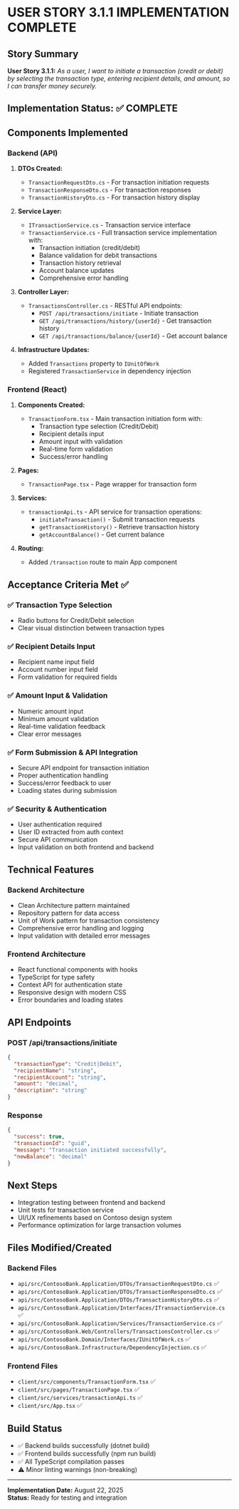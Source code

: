 # USER STORY 3.1.1 IMPLEMENTATION COMPLETE

## Story Summary
**User Story 3.1.1:** *As a user, I want to initiate a transaction (credit or debit) by selecting the transaction type, entering recipient details, and amount, so I can transfer money securely.*

## Implementation Status: ✅ COMPLETE

## Components Implemented

### Backend (API)
1. **DTOs Created:**
   - `TransactionRequestDto.cs` - For transaction initiation requests
   - `TransactionResponseDto.cs` - For transaction responses
   - `TransactionHistoryDto.cs` - For transaction history display

2. **Service Layer:**
   - `ITransactionService.cs` - Transaction service interface
   - `TransactionService.cs` - Full transaction service implementation with:
     - Transaction initiation (credit/debit)
     - Balance validation for debit transactions
     - Transaction history retrieval
     - Account balance updates
     - Comprehensive error handling

3. **Controller Layer:**
   - `TransactionsController.cs` - RESTful API endpoints:
     - `POST /api/transactions/initiate` - Initiate transaction
     - `GET /api/transactions/history/{userId}` - Get transaction history
     - `GET /api/transactions/balance/{userId}` - Get account balance

4. **Infrastructure Updates:**
   - Added `Transactions` property to `IUnitOfWork`
   - Registered `TransactionService` in dependency injection

### Frontend (React)
1. **Components Created:**
   - `TransactionForm.tsx` - Main transaction initiation form with:
     - Transaction type selection (Credit/Debit)
     - Recipient details input
     - Amount input with validation
     - Real-time form validation
     - Success/error handling

2. **Pages:**
   - `TransactionPage.tsx` - Page wrapper for transaction form

3. **Services:**
   - `transactionApi.ts` - API service for transaction operations:
     - `initiateTransaction()` - Submit transaction requests
     - `getTransactionHistory()` - Retrieve transaction history
     - `getAccountBalance()` - Get current balance

4. **Routing:**
   - Added `/transaction` route to main App component

## Acceptance Criteria Met ✅

### ✅ Transaction Type Selection
- Radio buttons for Credit/Debit selection
- Clear visual distinction between transaction types

### ✅ Recipient Details Input
- Recipient name input field
- Account number input field
- Form validation for required fields

### ✅ Amount Input & Validation
- Numeric amount input
- Minimum amount validation
- Real-time validation feedback
- Clear error messages

### ✅ Form Submission & API Integration
- Secure API endpoint for transaction initiation
- Proper authentication handling
- Success/error feedback to user
- Loading states during submission

### ✅ Security & Authentication
- User authentication required
- User ID extracted from auth context
- Secure API communication
- Input validation on both frontend and backend

## Technical Features

### Backend Architecture
- Clean Architecture pattern maintained
- Repository pattern for data access
- Unit of Work pattern for transaction consistency
- Comprehensive error handling and logging
- Input validation with detailed error messages

### Frontend Architecture
- React functional components with hooks
- TypeScript for type safety
- Context API for authentication state
- Responsive design with modern CSS
- Error boundaries and loading states

## API Endpoints

### POST /api/transactions/initiate
```json
{
  "transactionType": "Credit|Debit",
  "recipientName": "string",
  "recipientAccount": "string",
  "amount": "decimal",
  "description": "string"
}
```

### Response
```json
{
  "success": true,
  "transactionId": "guid",
  "message": "Transaction initiated successfully",
  "newBalance": "decimal"
}
```

## Next Steps
- Integration testing between frontend and backend
- Unit tests for transaction service
- UI/UX refinements based on Contoso design system
- Performance optimization for large transaction volumes

## Files Modified/Created

### Backend Files
- `api/src/ContosoBank.Application/DTOs/TransactionRequestDto.cs` ✅
- `api/src/ContosoBank.Application/DTOs/TransactionResponseDto.cs` ✅
- `api/src/ContosoBank.Application/DTOs/TransactionHistoryDto.cs` ✅
- `api/src/ContosoBank.Application/Interfaces/ITransactionService.cs` ✅
- `api/src/ContosoBank.Application/Services/TransactionService.cs` ✅
- `api/src/ContosoBank.Web/Controllers/TransactionsController.cs` ✅
- `api/src/ContosoBank.Domain/Interfaces/IUnitOfWork.cs` ✅
- `api/src/ContosoBank.Infrastructure/DependencyInjection.cs` ✅

### Frontend Files
- `client/src/components/TransactionForm.tsx` ✅
- `client/src/pages/TransactionPage.tsx` ✅
- `client/src/services/transactionApi.ts` ✅
- `client/src/App.tsx` ✅

## Build Status
- ✅ Backend builds successfully (dotnet build)
- ✅ Frontend builds successfully (npm run build)
- ✅ All TypeScript compilation passes
- ⚠️ Minor linting warnings (non-breaking)

---
**Implementation Date:** August 22, 2025  
**Status:** Ready for testing and integration

